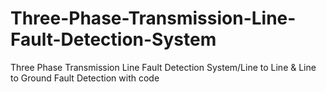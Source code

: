 # Three-Phase-Transmission-Line-Fault-Detection-System
Three Phase Transmission Line Fault Detection System/Line to Line &amp; Line to Ground Fault Detection with code
